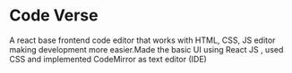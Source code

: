 # Code Verse

A react base frontend code editor that works with HTML, CSS, JS editor making development more easier.Made the basic UI using React JS , used CSS and implemented CodeMirror as text editor (IDE)
